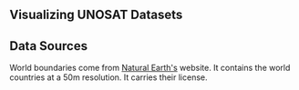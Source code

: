 ## Visualizing UNOSAT Datasets


## Data Sources
World boundaries come from [Natural Earth's](http://www.naturalearthdata.com/downloads/50m-cultural-vectors/) website. It contains the world countries at a 50m resolution. It carries their license.
